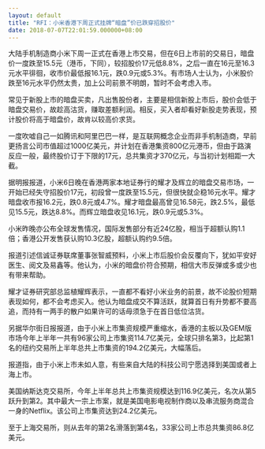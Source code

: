 ```yaml
---
layout: default
title: "RFI：小米香港下周正式挂牌“暗盘”价已跌穿招股价"
date: 2018-07-07T22:01:59.000000+08:00
---
```


大陆手机制造商小米下周一正式在香港上市交易，但在6日上市前的交易日，暗盘价一度跌至15.5元（港币，下同），较招股价17元低8.8%，之后一直在16元至16.3元水平徘徊，收市价最低报16.1元，跌0.9元或5.3%。有市场人士认为，小米股价跌至16元水平仍然太贵，加上公司前景不明朗，暂时不会考虑入市。

常见于新股上市的暗盘买卖，凡出售股份者，主要是相信新股上市后，股价会低于暗盘交易价，故趁高沽货，赚取差额利润。相反，买入者却看好新股走势表现，预计股价将高于暗盘价，故肯以较高价求货。

一度吹嘘自己一如腾讯和阿里巴巴一样，是互联网概念企业而非手机制造商，早前更扬言公司市值超过1000亿美元，并计划在香港集资800亿元港币，但由于路演反应一般，最终股价订于下限的17元，总共集资才370亿元，与当初计划相距一大截。

据明报报道，小米6日晚在香港两家本地证券行的耀才及辉立的暗盘交易市场，一开始已经失守招股价17元，初段曾一度跌至15.5元，但很快就企稳16元水平。耀才暗盘收市报16.2元，跌0.8元或4.7%。耀才暗盘最高曾见16.58元，跌2.5%，最低见15.5元，跌达8.8%。而辉立暗盘收见16.1元，跌0.9元或5.3%。

小米昨晚亦公布全球发售情况，国际发售部分有近24亿股，相当于超额认购1.1倍；香港公开发售获认购10.3亿股，超额认购约9.5倍。

报道引述信诚证券联席董事张智威预料，小米上市后股价会反覆向下，犹如平安好医生、阅文及易鑫等。他认为，小米的暗盘价符合预期，相信大市反弹或多或少也有带来帮助。

耀才证券研究部总监植耀辉表示，一直都不看好小米业务的前景，故不论股价短期表现如何，都不会考虑买入。他认为暗盘成交不算活跃，就算首日有升势都不要高追，而持有一两手的散户如果许可的话毋须急于在首日低位沽货。

另据华尔街日报报道，由于小米上市集资规模严重缩水，香港的主板以及GEM版市场今年上半年一共有96家公司上市集资114.7亿美元，全球只排名第3，比起第1名的纽约交易所上半年总共上市集资的194.2亿美元，大幅落后。

报道指，由于小米上市未如人意，有些来自大陆的科技公司宁愿选择到美国或者上海上市。

美国纳斯达克交易所，今年上半年总共上市集资规模达到116.9亿美元，名次从第5跃升到第2。其中最大一宗上市案，就是美国电影电视制作商以及串流服务商混合一身的Netflix。该公司上市集资达到24.2亿美元。

至于上海交易所，则从去年的第2名滑落到第4名，33家公司上市总共集资86.8亿美元。

